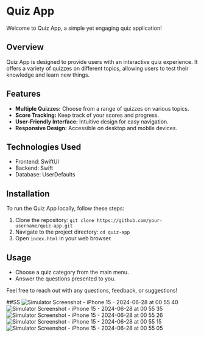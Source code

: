 # Quiz App

Welcome to Quiz App, a simple yet engaging quiz application!

## Overview

Quiz App is designed to provide users with an interactive quiz experience. It offers a variety of quizzes on different topics, allowing users to test their knowledge and learn new things.

## Features

- **Multiple Quizzes:** Choose from a range of quizzes on various topics.
- **Score Tracking:** Keep track of your scores and progress.
- **User-Friendly Interface:** Intuitive design for easy navigation.
- **Responsive Design:** Accessible on desktop and mobile devices.

## Technologies Used

- Frontend: SwiftUI
- Backend: Swift
- Database: UserDefaults

## Installation

To run the Quiz App locally, follow these steps:

1. Clone the repository: `git clone https://github.com/your-username/quiz-app.git`
2. Navigate to the project directory: `cd quiz-app`
3. Open `index.html` in your web browser.

## Usage

- Choose a quiz category from the main menu.
- Answer the questions presented to you.

Feel free to reach out with any questions, feedback, or suggestions!


##SS
![Simulator Screenshot - iPhone 15 - 2024-06-28 at 00 55 40](https://github.com/brindadavda/Quiz-App-In-Swift-UI/assets/77439170/f90587ab-e375-477d-a891-2247f6972315)
![Simulator Screenshot - iPhone 15 - 2024-06-28 at 00 55 35](https://github.com/brindadavda/Quiz-App-In-Swift-UI/assets/77439170/de16e4f3-1c43-4a3b-8916-6bb335b6cba6)
![Simulator Screenshot - iPhone 15 - 2024-06-28 at 00 55 26](https://github.com/brindadavda/Quiz-App-In-Swift-UI/assets/77439170/cf4639f0-d187-4de8-844d-750e482390fb)
![Simulator Screenshot - iPhone 15 - 2024-06-28 at 00 55 15](https://github.com/brindadavda/Quiz-App-In-Swift-UI/assets/77439170/6594e0ca-fb30-4dfd-a1d6-8ae8aa4cca13)
![Simulator Screenshot - iPhone 15 - 2024-06-28 at 00 55 05](https://github.com/brindadavda/Quiz-App-In-Swift-UI/assets/77439170/bc347eee-3a89-409c-aa89-fdbfde3c823a)




